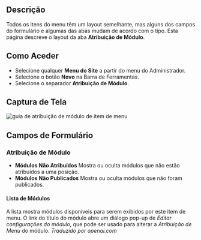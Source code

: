 <!-- Filename: Help6.x:Menu_Item_Module_Assignment / Display title: Atribuição de Módulo de Item de Menu  -->

## Descrição

Todos os itens do menu têm um layout semelhante, mas alguns dos campos do formulário e algumas das abas mudam de acordo com o tipo. Esta página descreve o layout da aba **Atribuição de Módulo**.

## Como Aceder

* Selecione qualquer **Menu do Site** a partir do menu do Administrador.
* Selecione o botão **Novo** na Barra de Ferramentas.
* Selecione o separador **Atribuição de Módulo**.

## Captura de Tela

![guia de atribuição de módulo de item de menu](../../../pt/images/menu-items-common/menu-item-module-assignment.png)

## Campos de Formulário

### Atribuição de Módulo

- **Módulos Não Atribuídos** Mostra ou oculta módulos que não estão atribuídos a uma posição.
- **Módulos Não Publicados** Mostra ou oculta módulos que não foram publicados.

#### Lista de Módulos

A lista mostra módulos disponíveis para serem exibidos por este item de menu. O link do título do módulo abre um diálogo pop-up de *Editar configurações do módulo*, que pode ser usado para alterar a *Atribuição de Menu* do módulo.
*Traduzido por openai.com*

